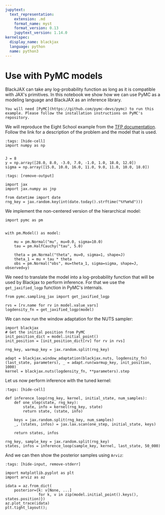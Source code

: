 ```yaml
---
jupytext:
  text_representation:
    extension: .md
    format_name: myst
    format_version: 0.13
    jupytext_version: 1.14.0
kernelspec:
  display_name: blackjax
  language: python
  name: python3
---
```


# Use with PyMC models

BlackJAX can take any log-probability function as long as it is compatible with JAX's primitives. In this notebook we show how we can use PyMC as a modeling language and BlackJAX as an inference library.

``` {admonition} Before you start
You will need [PyMC](https://github.com/pymc-devs/pymc) to run this example. Please follow the installation instructions on PyMC's repository.
```

We will reproduce the Eight School example from the [ TFP documentation](https://www.tensorflow.org/probability/examples/Eight_Schools). Follow the link for a description of the problem and the model that is used.

```{code-cell} ipython3
:tags: [hide-cell]
import numpy as np


J = 8
y = np.array([28.0, 8.0, -3.0, 7.0, -1.0, 1.0, 18.0, 12.0])
sigma = np.array([15.0, 10.0, 16.0, 11.0, 9.0, 11.0, 10.0, 18.0])
```


```{code-cell} ipython3
:tags: [remove-output]

import jax
import jax.numpy as jnp

from datetime import date
rng_key = jax.random.key(int(date.today().strftime("%Y%m%d")))
```

We implement the non-centered version of the hierarchical model:

```{code-cell} ipython3
import pymc as pm


with pm.Model() as model:

    mu = pm.Normal("mu", mu=0.0, sigma=10.0)
    tau = pm.HalfCauchy("tau", 5.0)

    theta = pm.Normal("theta", mu=0, sigma=1, shape=J)
    theta_1 = mu + tau * theta
    obs = pm.Normal("obs", mu=theta_1, sigma=sigma, shape=J, observed=y)
```


We need to translate the model into a log-probability function that will be used by Blackjax to perform inference. For that we use the `get_jaxified_logp` function in PyMC's internals.

```{code-cell} ipython3
from pymc.sampling_jax import get_jaxified_logp

rvs = [rv.name for rv in model.value_vars]
logdensity_fn = get_jaxified_logp(model)
```

We can now run the window adaptation for the NUTS sampler:

```{code-cell} ipython3
import blackjax
# Get the initial position from PyMC
init_position_dict = model.initial_point()
init_position = [init_position_dict[rv] for rv in rvs]

rng_key, warmup_key = jax.random.split(rng_key)

adapt = blackjax.window_adaptation(blackjax.nuts, logdensity_fn)
(last_state, parameters), _ = adapt.run(warmup_key, init_position, 1000)
kernel = blackjax.nuts(logdensity_fn, **parameters).step
```

Let us now perform inference with the tuned kernel:

```{code-cell} ipython3
:tags: [hide-cell]

def inference_loop(rng_key, kernel, initial_state, num_samples):
    def one_step(state, rng_key):
        state, info = kernel(rng_key, state)
        return state, (state, info)

    keys = jax.random.split(rng_key, num_samples)
    _, (states, infos) = jax.lax.scan(one_step, initial_state, keys)

    return states, infos
```

```{code-cell} ipython3
rng_key, sample_key = jax.random.split(rng_key)
states, infos = inference_loop(sample_key, kernel, last_state, 50_000)
```

And we can then show the posterior samples using `Arviz`:

```{code-cell} ipython3
:tags: [hide-input, remove-stderr]

import matplotlib.pyplot as plt
import arviz as az

idata = az.from_dict(
    posterior={k: v[None, ...]
               for k, v in zip(model.initial_point().keys(), states.position)})
az.plot_trace(idata)
plt.tight_layout();
```
